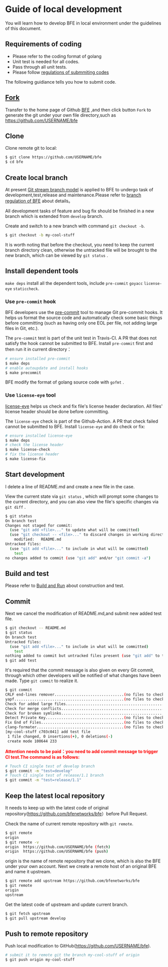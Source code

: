 # Guide of local development

You will learn how to develop BFE in local environment under the guidelines of this document.

## Requirements of coding
- Please refer to the coding format of golang
- Unit test is needed for all codes.
- Pass through all unit tests.
- Please follow [regulations of submmiting codes](submit_pr_guide.md)
  

The following guidiance tells you how to submit code.
## [Fork](https://help.github.com/articles/fork-a-repo/)

Transfer to the home page of Github [BFE](https://github.com/bfenetworks/bfe) ,and then click button `Fork`  to generate the git under your own file directory,such as <https://github.com/USERNAME/bfe>

## Clone

Clone remote git to local:

```bash
$ git clone https://github.com/USERNAME/bfe
$ cd bfe
```


## Create local branch

At present [Git stream branch model](http://nvie.com/posts/a-successful-git-branching-model/)  is applied to BFE to undergo task of development,test,release and maintenance.Please refer to [branch regulation of BFE](release_regulation.md) about details。

All development tasks of feature and bug fix should be finished in a new branch which is extended from `develop` branch.

Create and switch to a new branch with command `git checkout -b`.


```bash
$ git checkout -b my-cool-stuff
```

It is worth noting that before the checkout, you need to keep the current branch directory clean, otherwise the untracked file will be brought to the new branch, which can be viewed by  `git status` .

## Install dependent tools

`make deps` install all the dependent tools, include `pre-commit` `goyacc` `license-eye` `staticcheck`.

### Use `pre-commit` hook

BFE developers use the [pre-commit](http://pre-commit.com/) tool to manage Git pre-commit hooks. It helps us format the source code and automatically check some basic things before committing (such as having only one EOL per file, not adding large files in Git, etc.).

The `pre-commit` test is part of the unit test in Travis-CI. A PR that does not satisfy the hook cannot be submitted to BFE. Install `pre-commit` first and then run it in current directory：

```bash
# ensure installed pre-commit
$ make deps
# enable autoupdate and install hooks
$ make precommit
```

BFE modify the format of golang source code with `gofmt` .

### Use `license-eye` tool

[license-eye](http://github.com/apache/skywalking-eyes) helps us check and fix file's license header declaration. All files' license header should be done before committing.

The `license-eye` check is part of the Github-Action. A PR that check failed cannot be submitted to BFE. Install `license-eye` and do check or fix:

```bash
# ensure installed license-eye
$ make deps
# check the license header
$ make license-check
# fix the license header
$ make license-fix
```

## Start development

I delete a line of README.md and create a new file in the case.

View the current state via `git status` , which will prompt some changes to the current directory, and you can also view the file's specific changes via `git diff` .


```bash
$ git status
On branch test
Changes not staged for commit:
  (use "git add <file>..." to update what will be committed)
  (use "git checkout -- <file>..." to discard changes in working directory)
	modified:   README.md
Untracked files:
  (use "git add <file>..." to include in what will be committed)
	test
no changes added to commit (use "git add" and/or "git commit -a")
```

## Build and test

Please refer to [Build and Run](../installation/install_from_source.md) about construction and test.

## Commit

Next we cancel the modification of README.md,and submit new added test file.

```bash
$ git checkout -- README.md
$ git status
On branch test
Untracked files:
  (use "git add <file>..." to include in what will be committed)
	test
nothing added to commit but untracked files present (use "git add" to track)
$ git add test
```

It's required that the commit message is also given on every Git commit, through which other developers will be notified of what changes have been made. Type `git commit` to realize it.

```bash
$ git commit
CRLF end-lines remover...............................(no files to check)Skipped
yapf.................................................(no files to check)Skipped
Check for added large files..............................................Passed
Check for merge conflicts................................................Passed
Check for broken symlinks................................................Passed
Detect Private Key...................................(no files to check)Skipped
Fix End of Files.....................................(no files to check)Skipped
clang-formater.......................................(no files to check)Skipped
[my-cool-stuff c703c041] add test file
 1 file changed, 0 insertions(+), 0 deletions(-)
 create mode 100644 233
```

<b> <font color="red">Attention needs to be paid：you need to add commit message to trigger CI test.The command is as follows:</font> </b>

```bash
# Touch CI single test of develop branch
$ git commit -m "test=develop"
# Touch CI single test of release/1.1 branch
$ git commit -m "test=release/1.1"
```

## Keep the latest local repository

It needs to keep up with the latest code of original repository(<https://github.com/bfenetworks/bfe>）before Pull Request.

Check the name of current remote repository with `git remote`.

```bash
$ git remote
origin
$ git remote -v
origin	https://github.com/USERNAME/bfe (fetch)
origin	https://github.com/USERNAME/bfe (push)
```

origin is the name of remote repository that we clone, which is also the BFE under your own account. Next we create a remote host of an original BFE and name it upstream.

```bash
$ git remote add upstream https://github.com/bfenetworks/bfe
$ git remote
origin
upstream
```

Get the latest code of upstream and update current branch.

```bash
$ git fetch upstream
$ git pull upstream develop
```

## Push to remote repository

Push local modification to GitHub(https://github.com/USERNAME/bfe).

```bash
# submit it to remote git the branch my-cool-stuff of origin
$ git push origin my-cool-stuff
```

